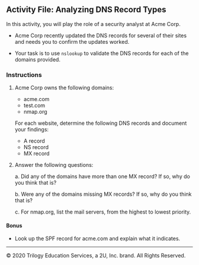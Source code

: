 ## Activity File: Analyzing DNS Record Types

In this activity, you will play the role of a security analyst at Acme Corp.

- Acme Corp recently updated the DNS records for several of their sites and needs you to confirm the updates worked.

- Your task is to use `nslookup` to validate the DNS records for each of the domains provided. 

### Instructions
   
1. Acme Corp owns the following domains:
  
    - acme.com
    - test.com
    - nmap.org
  
    For each website, determine the following DNS records and document your findings:
  
    - A record
    - NS record
    - MX record
  
2. Answer the following questions:
    
    a. Did any of the domains have more than one MX record?  If so, why do you think that is?
    
    b. Were any of the domains missing MX records? If so, why do you think that is?
    
    c. For nmap.org, list the mail servers, from the highest to lowest priority.
  
#### Bonus

- Look up the SPF record for acme.com and explain what it indicates.

---
© 2020 Trilogy Education Services, a 2U, Inc. brand. All Rights Reserved.